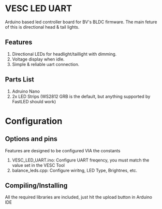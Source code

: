# VESC LED UART
Arduino based led controller board for BV's BLDC firmware. The main feture of this is directional head & tail lights.

## Features
1. Directional LEDs for headlight/taillight with dimming.
1. Voltage display when idle.
1. Simple & reliable uart connection.

## Parts List
1. Adruino Nano
1. 2x LED Strips (WS2812 GRB is the default, but anything supported by FastLED should work)

# Configuration
## Options and pins
Features are designed to be configured VIA the constants
1. VESC_LED_UART.ino: Configure UART freqency, you must match the value set in the VESC Tool
1. balance_leds.cpp: Configure wiritng, LED Type, Brightnes, etc.

## Compiling/Installing
All the required libraries are included, just hit the upload button in Arduino IDE

